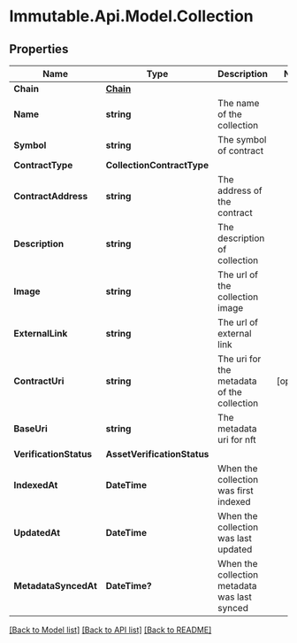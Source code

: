 # Immutable.Api.Model.Collection

## Properties

Name | Type | Description | Notes
------------ | ------------- | ------------- | -------------
**Chain** | [**Chain**](Chain.md) |  | 
**Name** | **string** | The name of the collection | 
**Symbol** | **string** | The symbol of contract | 
**ContractType** | **CollectionContractType** |  | 
**ContractAddress** | **string** | The address of the contract | 
**Description** | **string** | The description of collection | 
**Image** | **string** | The url of the collection image | 
**ExternalLink** | **string** | The url of external link | 
**ContractUri** | **string** | The uri for the metadata of the collection | [optional] 
**BaseUri** | **string** | The metadata uri for nft | 
**VerificationStatus** | **AssetVerificationStatus** |  | 
**IndexedAt** | **DateTime** | When the collection was first indexed | 
**UpdatedAt** | **DateTime** | When the collection was last updated | 
**MetadataSyncedAt** | **DateTime?** | When the collection metadata was last synced | 

[[Back to Model list]](../README.md#documentation-for-models) [[Back to API list]](../README.md#documentation-for-api-endpoints) [[Back to README]](../README.md)

